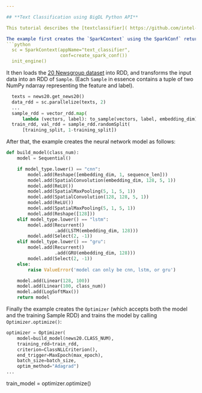 ```yaml
---

## **Text Classification using BigDL Python API**  

This tutorial describes the [textclassifier]( https://github.com/intel-analytics/BigDL/tree/master/pyspark/bigdl/models/textclassifier) example written using BigDL Python API, which builds a text classifier using a CNN (convolutional neural network) or LSTM or GRU model (as specified by the user). (It was first described by [this Keras tutorial](https://blog.keras.io/using-pre-trained-word-embeddings-in-a-keras-model.html))

The example first creates the `SparkContext` using the SparkConf` return by the `create_spark_conf()` method, and then initialize the engine:
```python
  sc = SparkContext(appName="text_classifier",
                    conf=create_spark_conf())
  init_engine()
```

It then loads the [20 Newsgroup dataset](http://www.cs.cmu.edu/afs/cs.cmu.edu/project/theo-20/www/data/news20.html) into RDD, and transforms the input data into an RDD of `Sample`. (Each `Sample` in essence contains a tuple of two NumPy ndarray representing the feature and label).

```python
  texts = news20.get_news20()
  data_rdd = sc.parallelize(texts, 2)
  ...
  sample_rdd = vector_rdd.map(
      lambda (vectors, label): to_sample(vectors, label, embedding_dim))
  train_rdd, val_rdd = sample_rdd.randomSplit(
      [training_split, 1-training_split])   
```

After that, the example creates the neural network model as follows:
```python
def build_model(class_num):
    model = Sequential()

    if model_type.lower() == "cnn":
        model.add(Reshape([embedding_dim, 1, sequence_len]))
        model.add(SpatialConvolution(embedding_dim, 128, 5, 1))
        model.add(ReLU())
        model.add(SpatialMaxPooling(5, 1, 5, 1))
        model.add(SpatialConvolution(128, 128, 5, 1))
        model.add(ReLU())
        model.add(SpatialMaxPooling(5, 1, 5, 1))
        model.add(Reshape([128]))
    elif model_type.lower() == "lstm":
        model.add(Recurrent()
                  .add(LSTM(embedding_dim, 128)))
        model.add(Select(2, -1))
    elif model_type.lower() == "gru":
        model.add(Recurrent()
                  .add(GRU(embedding_dim, 128)))
        model.add(Select(2, -1))
    else:
        raise ValueError('model can only be cnn, lstm, or gru')

    model.add(Linear(128, 100))
    model.add(Linear(100, class_num))
    model.add(LogSoftMax())
    return model
```
Finally the example creates the `Optimizer` (which accepts both the model and the training Sample RDD) and trains the model by calling `Optimizer.optimize()`:

```python
optimizer = Optimizer(
    model=build_model(news20.CLASS_NUM),
    training_rdd=train_rdd,
    criterion=ClassNLLCriterion(),
    end_trigger=MaxEpoch(max_epoch),
    batch_size=batch_size,
    optim_method="Adagrad")
...
```

train_model = optimizer.optimize()
```


